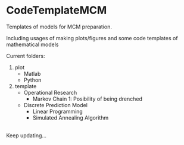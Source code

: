 # CodeTemplateMCM
Templates of models for MCM preparation.

Including usages of making plots/figures and some code templates of mathematical models

Current folders:<br>
1. plot
	- Matlab
	- Python
2. template
	- Operational Research
		- Markov Chain 1: Posibility of being drenched
	- Discrete Prediction Model
		- Linear Programming
		- Simulated Annealing Algorithm

<br>Keep updating...
